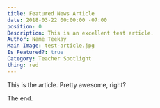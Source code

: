 ```yaml
---
title: Featured News Article
date: 2018-03-22 00:00:00 -07:00
position: 0
Description: This is an excellent test article.
Author: Name Teekay
Main Image: test-article.jpg
Is Featured?: true
Category: Teacher Spotlight
thing: red
---
```


This is the article. Pretty awesome, right?

The end.
